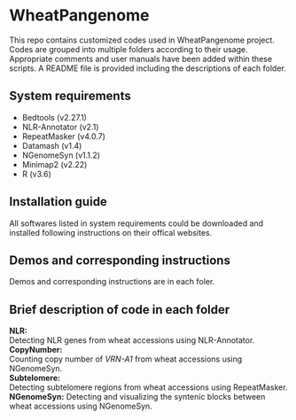 # WheatPangenome
This repo contains customized codes used in WheatPangenome project. Codes are grouped into multiple folders according to their usage. Appropriate comments and user manuals have been added within these scripts. A README file is provided including the descriptions of each folder.

## System requirements
- Bedtools (v2.27.1)
- NLR-Annotator (v2.1)
- RepeatMasker (v4.0.7)
- Datamash (v1.4)
- NGenomeSyn (v1.1.2)
- Minimap2 (v2.22)
- R (v3.6)

## Installation guide
All softwares listed in system requirements could be downloaded and installed following instructions on their offical websites.

## Demos and corresponding instructions
Demos and corresponding instructions are in each foler.

## Brief description of code in each folder
**NLR:**  
Detecting NLR genes from wheat accessions using NLR-Annotator.  
**CopyNumber:**  
Counting copy number of *VRN-A1* from wheat accessions using NGenomeSyn.  
**Subtelomere:**  
Detecting subtelomere regions from wheat accessions using RepeatMasker.  
**NGenomeSyn:**
Detecting and visualizing the syntenic blocks between wheat accessions using NGenomeSyn.